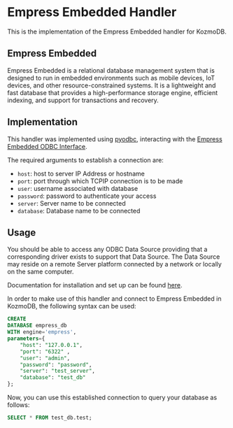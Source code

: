 # Empress Embedded Handler

This is the implementation of the Empress Embedded handler for KozmoDB.

## Empress Embedded
Empress Embedded is a relational database management system that is designed to run in embedded environments such as mobile devices, IoT devices, and other resource-constrained systems. It is a lightweight and fast database that provides a high-performance storage engine, efficient indexing, and support for transactions and recovery.

## Implementation
This handler was implemented using [pyodbc](https://pypi.org/project/pyodbc/), interacting with the [Empress Embedded ODBC Interface](http://www.empress.com/products/api-hliodbc.html).

The required arguments to establish a connection are:
* `host`: host to server IP Address or hostname
* `port`: port through which TCPIP connection is to be made
* `user`: username associated with database
* `password`: password to authenticate your access
* `server`: Server name to be connected
* `database`: Database name to be connected


## Usage

You should be able to access any ODBC Data Source providing that a corresponding driver exists to support that Data Source. The Data Source may reside on a remote Server platform connected by  a network or locally on the same computer. 

Documentation for installation and set up can be found [here](https://www.tmphero.org/test/empress8_manual/english/prodoc/d2/d2_2.htm).

In order to make use of this handler and connect to Empress Embedded in KozmoDB, the following syntax can be used:
~~~~sql
CREATE
DATABASE empress_db
WITH engine='empress',
parameters={
    "host": "127.0.0.1",
    "port": "6322" ,
    "user": "admin",
    "password": "password",
    "server": "test_server",
    "database": "test_db"
};
~~~~

Now, you can use this established connection to query your database as follows:
~~~~sql
SELECT * FROM test_db.test;
~~~~

